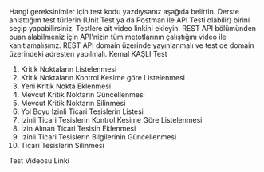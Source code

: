 Hangi gereksinimler için test kodu yazdıysanız aşağıda belirtin. Derste anlattığım test türlerin (Unit Test ya da Postman ile API Testi olabilir) birini seçip yapabilirsiniz. Testlere ait video linkini ekleyin. REST API bölümünden puan alabilmeniz için API'nizin tüm metotlarının çalıştığını video ile kanıtlamalısınız. REST API domain üzerinde yayınlanmalı ve test de domain üzerindeki adresten yapılmalı.
Kemal KAŞLI Test
1.	Kritik Noktaların Listelenmesi
2.	Kritik Noktaların Kontrol Kesime göre Listelenmesi
3.	Yeni Kritik Nokta Eklenmesi
4.	Mevcut Kritik Noktarın Güncellenmesi
5.	Mevcut Kritik Noktarın Silinmesi
6.	Yol Boyu İzinli Ticari Tesislerin Listesi
7.	İzinli Ticari Tesislerin Kontrol Kesime Göre Listelenmesi
8.	İzin Alınan Ticari Tesisin Eklenmesi
9.	İzinli Ticari Tesislerin Bilgilerinin Güncellenmesi
10.	Ticari Tesislerin Silinmesi
 

Test Videosu Linki

